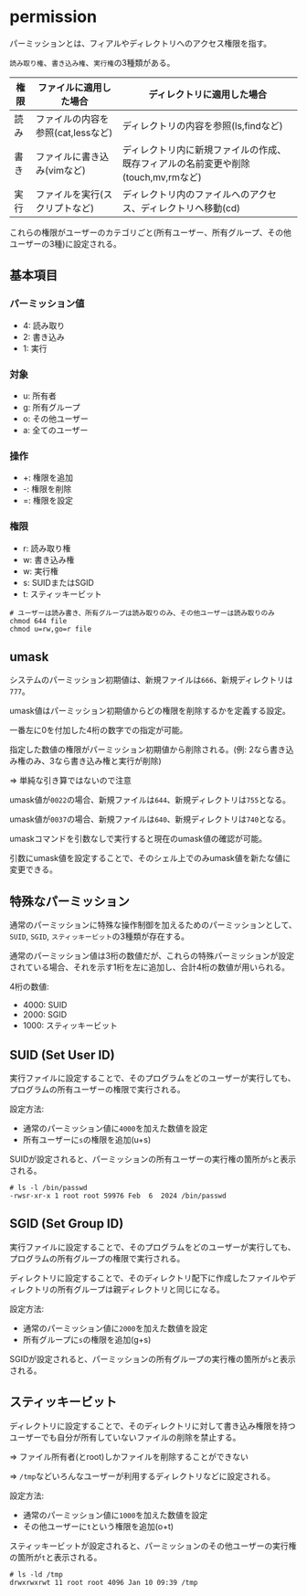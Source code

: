 # permission

パーミッションとは、フィアルやディレクトリへのアクセス権限を指す。

`読み取り権`、`書き込み権`、`実行権`の3種類がある。

| 権限 | ファイルに適用した場合             | ディレクトリに適用した場合                                                        |
|------|------------------------------------|-----------------------------------------------------------------------------------|
| 読み | ファイルの内容を参照(cat,lessなど) | ディレクトリの内容を参照(ls,findなど)                                             |
| 書き | ファイルに書き込み(vimなど)        | ディレクトリ内に新規ファイルの作成、既存フィアルの名前変更や削除(touch,mv,rmなど) |
| 実行 | ファイルを実行(スクリプトなど)     | ディレクトリ内のファイルへのアクセス、ディレクトリへ移動(cd)                      |

これらの権限がユーザーのカテゴリごと(所有ユーザー、所有グループ、その他ユーザーの3種)に設定される。

## 基本項目

### パーミッション値  

- 4: 読み取り
- 2: 書き込み
- 1: 実行

### 対象

- u: 所有者
- g: 所有グループ
- o: その他ユーザー
- a: 全てのユーザー

### 操作

- +: 権限を追加
- -: 権限を削除
- =: 権限を設定

### 権限

- r: 読み取り権
- w: 書き込み権
- w: 実行権
- s: SUIDまたはSGID
- t: スティッキービット

```
# ユーザーは読み書き、所有グループは読み取りのみ、その他ユーザーは読み取りのみ
chmod 644 file
chmod u=rw,go=r file
```

## umask

システムのパーミッション初期値は、新規ファイルは`666`、新規ディレクトリは`777`。

umask値はパーミッション初期値からどの権限を削除するかを定義する設定。

一番左に0を付加した4桁の数字での指定が可能。

指定した数値の権限がパーミッション初期値から削除される。(例: 2なら書き込み権のみ、3なら書き込み権と実行が削除)

=> 単純な引き算ではないので注意

umask値が`0022`の場合、新規ファイルは`644`、新規ディレクトリは`755`となる。

umask値が`0037`の場合、新規ファイルは`640`、新規ディレクトリは`740`となる。

umaskコマンドを引数なしで実行すると現在のumask値の確認が可能。

引数にumask値を設定することで、そのシェル上でのみumask値を新たな値に変更できる。

## 特殊なパーミッション

通常のパーミッションに特殊な操作制御を加えるためのパーミッションとして、`SUID`, `SGID`, `スティッキービット`の3種類が存在する。

通常のパーミッション値は3桁の数値だが、これらの特殊パーミッションが設定されている場合、それを示す1桁を左に追加し、合計4桁の数値が用いられる。

4桁の数値:

- 4000: SUID
- 2000: SGID
- 1000: スティッキービット

## SUID (Set User ID)

実行ファイルに設定することで、そのプログラムをどのユーザーが実行しても、プログラムの所有ユーザーの権限で実行される。

設定方法:

- 通常のパーミッション値に`4000`を加えた数値を設定
- 所有ユーザーに`s`の権限を追加(u+s)

SUIDが設定されると、パーミッションの所有ユーザーの実行権の箇所が`s`と表示される。

```
# ls -l /bin/passwd
-rwsr-xr-x 1 root root 59976 Feb  6  2024 /bin/passwd
```

## SGID (Set Group ID)

実行ファイルに設定することで、そのプログラムをどのユーザーが実行しても、プログラムの所有グループの権限で実行される。

ディレクトリに設定することで、そのディレクトリ配下に作成したファイルやディレクトリの所有グループは親ディレクトリと同じになる。

設定方法:

- 通常のパーミッション値に`2000`を加えた数値を設定
- 所有グループに`s`の権限を追加(g+s)

SGIDが設定されると、パーミッションの所有グループの実行権の箇所が`s`と表示される。

## スティッキービット

ディレクトリに設定することで、そのディレクトリに対して書き込み権限を持つユーザーでも自分が所有していないファイルの削除を禁止する。

=> ファイル所有者(とroot)しかファイルを削除することができない

=> `/tmp`などいろんなユーザーが利用するディレクトリなどに設定される。

設定方法:

- 通常のパーミッション値に`1000`を加えた数値を設定
- その他ユーザーに`t`という権限を追加(o+t)

スティッキービットが設定されると、パーミッションのその他ユーザーの実行権の箇所が`t`と表示される。

```
# ls -ld /tmp
drwxrwxrwt 11 root root 4096 Jan 10 09:39 /tmp
```

